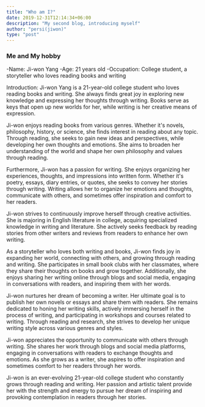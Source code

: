 ```yaml
---
title: "Who am I?"
date: 2019-12-31T12:14:34+06:00
description: "My second blog, introducing myself"
author: "persi(jiwon)"
type: "post"
---
```


### Me and My hobby

-Name: Ji-won Yang
-Age: 21 years old
-Occupation: College student, a storyteller who loves reading books and writing

Introduction:
Ji-won Yang is a 21-year-old college student who loves reading books and writing. She always finds great joy in exploring new knowledge and expressing her thoughts through writing. Books serve as keys that open up new worlds for her, while writing is her creative means of expression.

Ji-won enjoys reading books from various genres. Whether it's novels, philosophy, history, or science, she finds interest in reading about any topic. Through reading, she seeks to gain new ideas and perspectives, while developing her own thoughts and emotions. She aims to broaden her understanding of the world and shape her own philosophy and values through reading.

Furthermore, Ji-won has a passion for writing. She enjoys organizing her experiences, thoughts, and impressions into written form. Whether it's poetry, essays, diary entries, or quotes, she seeks to convey her stories through writing. Writing allows her to organize her emotions and thoughts, communicate with others, and sometimes offer inspiration and comfort to her readers.

Ji-won strives to continuously improve herself through creative activities. She is majoring in English literature in college, acquiring specialized knowledge in writing and literature. She actively seeks feedback by reading stories from other writers and reviews from readers to enhance her own writing.

As a storyteller who loves both writing and books, Ji-won finds joy in expanding her world, connecting with others, and growing through reading and writing. She participates in small book clubs with her classmates, where they share their thoughts on books and grow together. Additionally, she enjoys sharing her writing online through blogs and social media, engaging in conversations with readers, and inspiring them with her words.

Ji-won nurtures her dream of becoming a writer. Her ultimate goal is to publish her own novels or essays and share them with readers. She remains dedicated to honing her writing skills, actively immersing herself in the process of writing, and participating in workshops and courses related to writing. Through reading and research, she strives to develop her unique writing style across various genres and styles.

Ji-won appreciates the opportunity to communicate with others through writing. She shares her work through blogs and social media platforms, engaging in conversations with readers to exchange thoughts and emotions. As she grows as a writer, she aspires to offer inspiration and sometimes comfort to her readers through her words.

Ji-won is an ever-evolving 21-year-old college student who constantly grows through reading and writing. Her passion and artistic talent provide her with the strength and energy to pursue her dream of inspiring and provoking contemplation in readers through her stories.